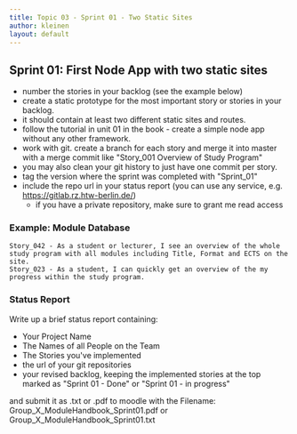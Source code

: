 ```yaml
---
title: Topic 03 - Sprint 01 - Two Static Sites
author: kleinen
layout: default
---
```


## Sprint 01: First Node App with two static sites

- number the stories in your backlog (see the example below)
- create a static prototype for the most important story or stories in your backlog.
- it should contain at least two different static sites and routes.
- follow the tutorial in unit 01 in the book - create a simple node app without any other framework.
- work with git. create a branch for each story and merge it into master with a merge commit like "Story_001 Overview of Study Program"
- you may also clean your git history to just have one commit per story.
- tag the version where the sprint was completed with "Sprint_01"  
- include the repo url in your status report (you can use any service, e.g. https://gitlab.rz.htw-berlin.de/)
  - if you have a private repository, make sure to grant me read access

### Example: Module Database

    Story_042 - As a student or lecturer, I see an overview of the whole study program with all modules including Title, Format and ECTS on the site.
    Story_023 - As a student, I can quickly get an overview of the my progress within the study program.

### Status Report

Write up a brief status report containing:

- Your Project Name
- The Names of all People on the Team
- The Stories you've implemented
- the url of your git repositories
- your revised backlog, keeping the implemented stories at the top marked as "Sprint 01 - Done" or "Sprint 01 - in progress"

and submit it as .txt or .pdf to moodle with the Filename:
Group_X_ModuleHandbook_Sprint01.pdf or Group_X_ModuleHandbook_Sprint01.txt
